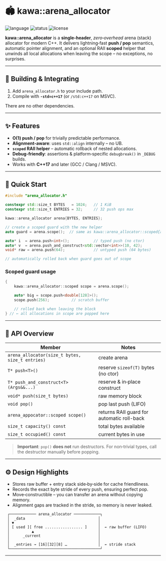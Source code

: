 # 🏟 kawa::arena\_allocator

![language](https://img.shields.io/badge/C%2B%2B-17-blue.svg)
![status](https://img.shields.io/badge/stability-stable-brightgreen)
![license](https://img.shields.io/badge/license-MIT-green.svg)

**kawa::arena\_allocator** is a **single‑header**, *zero‑overhead* arena (stack) allocator for modern C++.
It delivers lightning‑fast **push / pop** semantics, automatic pointer
alignment, and an optional RAII **scoped** helper that unwinds all local
allocations when leaving the scope – no exceptions, no surprises.

---

## 🔧 Building & Integrating

1. Add `arena_allocator.h` to your include path.
2. Compile with **`-std=c++17`** (or `/std:c++17` on MSVC).

There are no other dependencies.

---

## ✨ Features

* **O(1) push / pop** for trivially predictable performance.
* **Alignment‑aware**: uses `std::align` internally – no UB.
* **`scoped` RAII helper** – automatic rollback of nested allocations.
* **Debug‑friendly**: assertions & platform‑specific `debugbreak()` in `_DEBUG` builds.
* Works with **C++17** and later (GCC / Clang / MSVC).

---

## 🚀 Quick Start

```cpp
#include "arena_allocator.h"

constexpr std::size_t BYTES   = 1024;   // 1 KiB
constexpr std::size_t ENTRIES = 32;     // 32 push ops max

kawa::arena_allocator arena{BYTES, ENTRIES};

// create a scoped guard with the new helper
auto guard = arena.scope();  // same as kawa::arena_allocator::scoped{arena}

auto* i  = arena.push<int>();           // typed push (no ctor)
auto* v  = arena.push_and_construct<std::vector<int>>(10, 42);
void* raw = arena.push(64);             // untyped push (64 bytes)

// automatically rolled back when guard goes out of scope
```

### Scoped guard usage

```cpp
{
    kawa::arena_allocator::scoped scope = arena.scope();

    auto* big = scope.push<double[128]>();
    scope.push(256);          // scratch buffer

    // rolled back when leaving the block
} // ← all allocations in scope are popped here
```

---

## 📝 API Overview

| Member                                          | Notes                                         |
| ----------------------------------------------- | --------------------------------------------- |
| `arena_allocator(size_t bytes, size_t entries)` | create arena                                  |
| `T* push<T>()`                                  | reserve `sizeof(T)` bytes (no ctor)           |
| `T* push_and_construct<T>(Args&&...)`           | reserve & in‑place construct                  |
| `void* push(size_t bytes)`                      | raw memory block                              |
| `void pop()`                                    | pop last push (LIFO)                          |
| `arena_appocator::scoped scope()`               | returns RAII guard for automatic roll-back    |
| `size_t capacity() const`                       | total bytes available                         |
| `size_t occupied() const`                       | current bytes in use                          |

> **Important**: `pop()` **does not** run destructors. For non‑trivial types, call the destructor manually before popping.

---

## ⚙️ Design Highlights

* Stores raw buffer + entry stack side‑by‑side for cache friendliness.
* Records the exact byte stride of every push, ensuring perfect pop.
* Move‑constructible – you can transfer an arena without copying memory.
* Alignment gaps are tracked in the stride, so memory is never leaked.

```
 ┌──────────── arena_allocator ────────────┐
 │  _data                                 │
 │ ▼                                      │
 │ [ used ][ free ................. ]     │  ← raw buffer (LIFO)
 │          ▲                             │
 │      _current                          │
 │                                        │
 │  _entries → [16][32][8] …              │  ← stride stack
 └─────────────────────────────────────────┘
```

---

